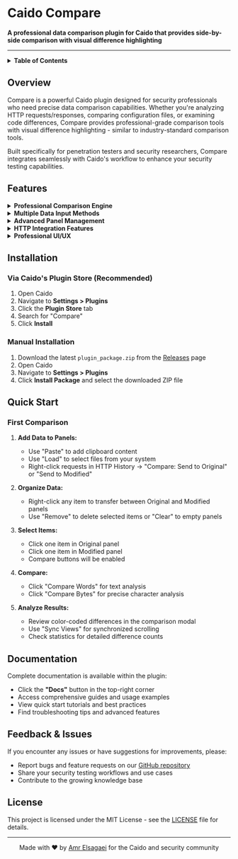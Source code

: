 <h1>Caido Compare</h1>
<strong>A professional data comparison plugin for Caido that provides side-by-side comparison with visual difference highlighting</strong>


---

<details closed>
<summary><b>Table of Contents</b></summary>
<br>

- [Overview](#overview)
- [Features](#features)
- [Installation](#installation)
- [Quick Start](#quick-start)
- [Documentation](#documentation)
- [Feedback & Issues](#feedback--issues)
- [License](#license)
</details>

## Overview

Compare is a powerful Caido plugin designed for security professionals who need precise data comparison capabilities. Whether you're analyzing HTTP requests/responses, comparing configuration files, or examining code differences, Compare provides professional-grade comparison tools with visual difference highlighting - similar to industry-standard comparison tools.

Built specifically for penetration testers and security researchers, Compare integrates seamlessly with Caido's workflow to enhance your security testing capabilities.

## Features

<details>
<summary><b>Professional Comparison Engine</b></summary>
<br>

- **Word-Level Comparison:** Intelligent word-boundary detection for text content analysis
- **Byte-Level Comparison:** Character-by-character analysis for precise difference detection
- **Visual Highlighting:** Color-coded differences (Added, Deleted, Modified, Unchanged)
- **Side-by-Side View:** Professional layout with synchronized scrolling option
</details>

<details>
<summary><b>Multiple Data Input Methods</b></summary>
<br>

- **Clipboard Integration:** Paste content directly from clipboard
- **File Loading:** Support for various file formats up to 10MB
- **HTTP History Integration:** Direct integration with Caido's HTTP history
- **Context Menu Support:** Right-click to send requests/responses to Original or Modified
</details>

<details>
<summary><b>Advanced Panel Management</b></summary>
<br>

- **Dual-Panel Layout:** Independent Original and Modified panels for comparison
- **Multi-Item Storage:** Store multiple items per panel with metadata
- **Transfer Between Panels:** Right-click any item to transfer between Original and Modified
- **Bulk Operations:** Select multiple items for removal or management
- **Data Persistence:** Automatic project-based data storage
</details>

<details>
<summary><b>HTTP Integration Features</b></summary>
<br>

- **Request Analysis:** Compare different HTTP requests for parameter analysis
- **Response Comparison:** Analyze server response variations
- **Bulk Processing:** Process up to 25 requests simultaneously
- **Metadata Preservation:** Maintains request method, URL, headers information
</details>

<details>
<summary><b>Professional UI/UX</b></summary>
<br>

- **Modern Interface:** Clean, intuitive design matching Caido's theme
- **Responsive Layout:** Optimized for different screen sizes
- **Detailed Statistics:** Comprehensive difference counts and analysis
- **Professional Modal:** Dedicated comparison view with advanced controls
</details>

## Installation

### Via Caido's Plugin Store (Recommended)

1. Open Caido
2. Navigate to **Settings > Plugins** 
3. Click the **Plugin Store** tab
4. Search for "Compare"
5. Click **Install**

### Manual Installation

1. Download the latest `plugin_package.zip` from the [Releases](https://github.com/amrelsagaei/compare/releases) page
2. Open Caido
3. Navigate to **Settings > Plugins**
4. Click **Install Package** and select the downloaded ZIP file

## Quick Start

### First Comparison

1. **Add Data to Panels:**
   - Use "Paste" to add clipboard content
   - Use "Load" to select files from your system
   - Right-click requests in HTTP History → "Compare: Send to Original" or "Send to Modified"

2. **Organize Data:**
   - Right-click any item to transfer between Original and Modified panels
   - Use "Remove" to delete selected items or "Clear" to empty panels

3. **Select Items:**
   - Click one item in Original panel
   - Click one item in Modified panel
   - Compare buttons will be enabled

4. **Compare:**
   - Click "Compare Words" for text analysis
   - Click "Compare Bytes" for precise character analysis

5. **Analyze Results:**
   - Review color-coded differences in the comparison modal
   - Use "Sync Views" for synchronized scrolling
   - Check statistics for detailed difference counts


## Documentation

Complete documentation is available within the plugin:
- Click the **"Docs"** button in the top-right corner
- Access comprehensive guides and usage examples
- View quick start tutorials and best practices
- Find troubleshooting tips and advanced features


## Feedback & Issues

If you encounter any issues or have suggestions for improvements, please:
- Report bugs and feature requests on our [GitHub repository](https://github.com/amrelsagaei/compare/issues)
- Share your security testing workflows and use cases
- Contribute to the growing knowledge base

## License

This project is licensed under the MIT License - see the [LICENSE](LICENSE) file for details.

---

<div align="center">
  <p>Made with ❤️ by <a href="https://amrelsagaei.com">Amr Elsagaei</a> for the Caido and security community</p>
</div>
